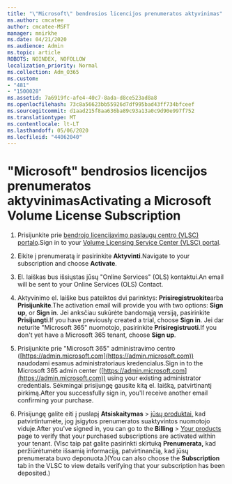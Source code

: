 ```yaml
---
title: "\"Microsoft\" bendrosios licencijos prenumeratos aktyvinimas"
ms.author: cmcatee
author: cmcatee-MSFT
manager: mnirkhe
ms.date: 04/21/2020
ms.audience: Admin
ms.topic: article
ROBOTS: NOINDEX, NOFOLLOW
localization_priority: Normal
ms.collection: Adm_O365
ms.custom:
- "481"
- "1500028"
ms.assetid: 7a6919fc-afe4-40c7-8ada-d8ce523ad8a8
ms.openlocfilehash: 73c8a56623bb55926d7df995bad43ff734bfceef
ms.sourcegitcommit: d1aad215f8aa636ba89c93a13a0c9d90e997f752
ms.translationtype: MT
ms.contentlocale: lt-LT
ms.lasthandoff: 05/06/2020
ms.locfileid: "44062040"
---
```

# <a name="activating-a-microsoft-volume-license-subscription"></a><span data-ttu-id="8b295-102">"Microsoft" bendrosios licencijos prenumeratos aktyvinimas</span><span class="sxs-lookup"><span data-stu-id="8b295-102">Activating a Microsoft Volume License Subscription</span></span>

1. <span data-ttu-id="8b295-103">Prisijunkite prie [bendrojo licencijavimo paslaugų centro (VLSC) portalo](https://go.microsoft.com/fwlink/p/?LinkId=329762).</span><span class="sxs-lookup"><span data-stu-id="8b295-103">Sign in to your [Volume Licensing Service Center (VLSC) portal](https://go.microsoft.com/fwlink/p/?LinkId=329762).</span></span>

2. <span data-ttu-id="8b295-104">Eikite į prenumeratą ir pasirinkite **Aktyvinti**.</span><span class="sxs-lookup"><span data-stu-id="8b295-104">Navigate to your subscription and choose **Activate**.</span></span>

3. <span data-ttu-id="8b295-105">El. laiškas bus išsiųstas jūsų "Online Services" (OLS) kontaktui.</span><span class="sxs-lookup"><span data-stu-id="8b295-105">An email will be sent to your Online Services (OLS) Contact.</span></span>

4. <span data-ttu-id="8b295-106">Aktyvinimo el. laiške bus pateiktos dvi parinktys: **Prisiregistruokite**arba **Prisijunkite**.</span><span class="sxs-lookup"><span data-stu-id="8b295-106">The activation email will provide you with two options: **Sign up**, or **Sign in**.</span></span> <span data-ttu-id="8b295-107">Jei anksčiau sukūrėte bandomąją versiją, pasirinkite **Prisijungti**.</span><span class="sxs-lookup"><span data-stu-id="8b295-107">If you have previously created a trial, choose **Sign in**.</span></span> <span data-ttu-id="8b295-108">Jei dar neturite "Microsoft 365" nuomotojo, pasirinkite **Prisiregistruoti**.</span><span class="sxs-lookup"><span data-stu-id="8b295-108">If you don't yet have a Microsoft 365 tenant, choose **Sign up**.</span></span>

5. <span data-ttu-id="8b295-109">Prisijunkite prie "Microsoft 365" administravimo centro ([https://admin.microsoft.com](https://admin.microsoft.com)) naudodami esamus administratoriaus kredencialus.</span><span class="sxs-lookup"><span data-stu-id="8b295-109">Sign in to the Microsoft 365 admin center ([https://admin.microsoft.com](https://admin.microsoft.com)) using your existing administrator credentials.</span></span> <span data-ttu-id="8b295-110">Sėkmingai prisijungę gausite kitą el. laišką, patvirtinantį pirkimą.</span><span class="sxs-lookup"><span data-stu-id="8b295-110">After you successfully sign in, you'll receive another email confirming your purchase.</span></span>

6. <span data-ttu-id="8b295-111">Prisijungę galite eiti į puslapį **Atsiskaitymas** \> [jūsų produktai,](https://go.microsoft.com/fwlink/p/?linkid=842054) kad patvirtintumėte, jog įsigytos prenumeratos suaktyvintos nuomotojo viduje.</span><span class="sxs-lookup"><span data-stu-id="8b295-111">After you've signed in, you can go to the **Billing** \> [Your products](https://go.microsoft.com/fwlink/p/?linkid=842054) page to verify that your purchased subscriptions are activated within your tenant.</span></span> <span data-ttu-id="8b295-112">(Vlsc taip pat galite pasirinkti skirtuką **Prenumerata,** kad peržiūrėtumėte išsamią informaciją, patvirtinančią, kad jūsų prenumerata buvo deponuota.)</span><span class="sxs-lookup"><span data-stu-id="8b295-112">(You can also choose the **Subscription** tab in the VLSC to view details verifying that your subscription has been deposited.)</span></span>
